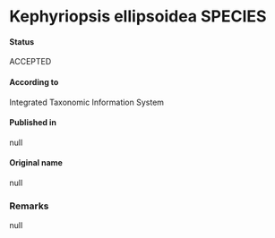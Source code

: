 Kephyriopsis ellipsoidea SPECIES
=======

#### Status
ACCEPTED

#### According to
Integrated Taxonomic Information System

#### Published in
null

#### Original name
null

### Remarks
null